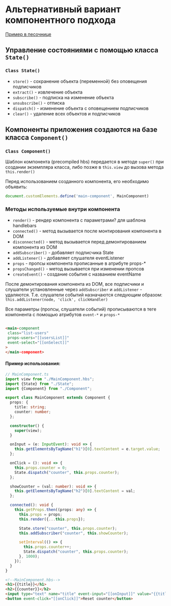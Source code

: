 # Альтернативный вариант компонентного подхода

[Пример в песочнице](https://stackblitz.com/edit/typescript-5pvnqs)

## Управление состояниями с помощью класса `State()`

### **`Class State()`**

- `store()` - сохранение объекта (переменной) без оповещения подписчиков
- `extract()` - извлечение объекта
- `subscribe()` - подписка на изменение объекта
- `unsubscribe()` - отписка
- `dispatch()` - изменение объекта с оповещением подписчиков
- `clear()` - удаление всех объектов и подписчиков

## Компоненты приложения создаются на базе класса `Component()`

### **`Class Component()`**

Шаблон компонента (precompiled hbs) передается в методе `super()` при создании экземпляра класса,
либо позже в `this.view` до вызова метода `this.render()`

Перед использованием созданного компонента, его необходимо объявить:

```typescript
document.customElements.define('main-component', MainComponent)
```

### Методы используемые внутри компонента

- `render()` - рендер компонента с параметрами? для шаблона handlebars
- `connected()` - метод вызывается после монтирования компонента в DOM
- `disconnected()` - метод вызывается перед демонтированием компонента из DOM
- `addSubscriber()` - добавляет подписчика State
- `addListener()` - добавляет слушателя eventListener
- `props` - пропсы компонента прописанные в атрибуте props-*
- `propsChanged()` - метод вызывается при изменении пропсов
- `createEvent()` - создание события с названием eventName

После демонтирования компонента из DOM, все подписчики и слушатели установленные через `addSubscriber` и
`addListener` - удаляются.
Т.е. слушатели событий назначаются следующим образом: `this.addListener(node, 'click', clickHandler)`

Все параметры (пропсы, слушатели событий) прописываются в теге компонента с помощью атрибутов `event-*` и `props-*`

 ```HTML

<main-component
  class="list-users"
  props-users="[[usersList]]"
  event-select="[[onSelect]]"
>
</main-component>
 ```

#### Пример использования:

```typescript
// MainComponent.ts
import view from "./MainComponent.hbs";
import {State} from "./State";
import {Component} from "./Component";

export class MainComponent extends Component {
  props: {
    title: string;
    counter: number;
  };

  constructor() {
    super(view);
  }

  onInput = (e: InputEvent): void => {
    this.getElementsByTagName("h1")[0].textContent = e.target.value;
  };

  onClick = (): void => {
    this.props.counter = 0;
    State.dispatch("counter", this.props.counter);
  };

  showCounter = (val: number): void => {
    this.getElementsByTagName("h2")[0].textContent = val;
  };

  connected(): void {
    this.getProps.then((props: any) => {
      this.props = props;
      this.render({...this.props});

      State.store("counter", this.props.counter);
      this.addSubscriber("counter", this.showCounter);

      setInterval(() => {
        this.props.counter++;
        State.dispatch("counter", this.props.counter);
      }, 1000);
    });
  }
}

```

```HTML
<!--MainComponent.hbs-->
<h1>{{title}}</h1>
<h2>{{counter}}</h2>
<input type="text" name="title" event-input="[[onInput]]" value="{{title}}">
<button event-click="[[onClick]]">Reset counter</button>
```
